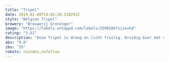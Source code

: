 ```yaml
---
title: "Tripel"
date: 2019-02-08T14:02:20.210291Z
style: "Belgian Tripel"
brewery: "Brouwerij Groninger"
image: "https://labels.untappd.com/labels/2598284?size=hd"
rating: "3.51"
description: "Onze Tripel is droog en licht fruitig. Kruidig bier met verre klanken van korianderzaad en sinaasappelschil. Mals, zacht moutig, goudkleurig bier met een aangename bitterheid."
abv: "9.0"
ibu: "35"
robots: noindex,nofollow
---
```

